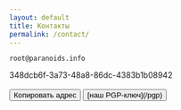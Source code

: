 ```yaml
---
layout: default
title: Контакты
permalink: /contact/
---
```

```
root@paranoids.info
```
<div id="code">348dcb6f-3a73-48a8-86dc-4383b1b08942</div>
<br>
<button class="glo" id="copy">Копировать адрес</button>
<button class="glo" href="/pgp">[наш PGP-ключ](/pgp)</button>

